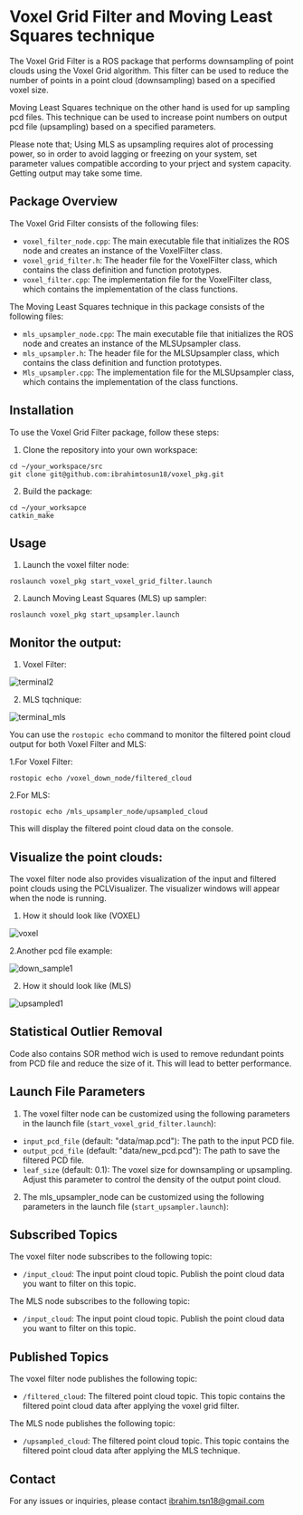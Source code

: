 # Voxel Grid Filter and Moving Least Squares technique

The Voxel Grid Filter is a ROS package that performs downsampling of point clouds using the Voxel Grid algorithm. This filter can be used to reduce the number of points in a point cloud (downsampling) based on a specified voxel size. 

Moving Least Squares technique on the other hand is used for up sampling pcd files. This technique can be used to increase point numbers on output pcd file (upsampling) based on a specified parameters. 

Please note that; Using MLS as upsampling requires alot of processing power, so in order to avoid lagging or freezing on your system, set parameter values compatible according to your prject and system capacity. Getting output may take some time.

## Package Overview

The Voxel Grid Filter consists of the following files:

- `voxel_filter_node.cpp`: The main executable file that initializes the ROS node and creates an instance of the VoxelFilter class.
- `voxel_grid_filter.h`: The header file for the VoxelFilter class, which contains the class definition and function prototypes.
- `voxel_filter.cpp`: The implementation file for the VoxelFilter class, which contains the implementation of the class functions.

The Moving Least Squares technique in this package consists of the following files:

- `mls_upsampler_node.cpp`: The main executable file that initializes the ROS node and creates an instance of the MLSUpsampler class.
- `mls_upsampler.h`: The header file for the MLSUpsampler class, which contains the class definition and function prototypes.
- `Mls_upsampler.cpp`: The implementation file for the MLSUpsampler class, which contains the implementation of the class functions.


## Installation

To use the Voxel Grid Filter package, follow these steps:

1. Clone the repository into your own workspace:
```
cd ~/your_workspace/src
git clone git@github.com:ibrahimtosun18/voxel_pkg.git
```

2. Build the package:
```
cd ~/your_worksapce
catkin_make
```
## Usage
1. Launch the voxel filter node:
```
roslaunch voxel_pkg start_voxel_grid_filter.launch
```

2. Launch Moving Least Squares (MLS) up sampler:
```
roslaunch voxel_pkg start_upsampler.launch
```



## Monitor the output:
1. Voxel Filter:

![terminal2](https://github.com/ibrahimtosun18/Voxel_Grid_Filter/assets/95874081/fae2ffcc-bb85-4158-ab02-f4f2eea5e193)


2. MLS tqchnique:

![terminal_mls](https://github.com/ibrahimtosun18/voxel_pkg/assets/95874081/9911890a-bcfb-4a8b-8272-c83447b41092)


You can use the `rostopic echo` command to monitor the filtered point cloud output for both Voxel Filter and MLS:

1.For Voxel Filter:
```
rostopic echo /voxel_down_node/filtered_cloud
```
2.For MLS:
```
rostopic echo /mls_upsampler_node/upsampled_cloud 
```
This will display the filtered point cloud data on the console.

## Visualize the point clouds:

The voxel filter node also provides visualization of the input and filtered point clouds using the PCLVisualizer. The visualizer windows will appear when the node is running.

1. How it should look like (VOXEL)

![voxel](https://github.com/ibrahimtosun18/Voxel_Grid_Filter/assets/95874081/a8f4df1b-1804-41a1-a6d5-837944c179ff)

2.Another pcd file example:

![down_sample1](https://github.com/ibrahimtosun18/voxel_pkg/assets/95874081/e8f6a8e4-a5ce-4458-a295-b1b4c672b9a7)



2. How it should look like (MLS)

![upsampled1](https://github.com/ibrahimtosun18/voxel_pkg/assets/95874081/11fcd2b6-9ecf-4e49-bdcf-0efe6425d03d)

## Statistical Outlier Removal
Code also contains SOR method wich is used to remove redundant points from PCD file and reduce the size of it.
This will lead to better performance.

## Launch File Parameters

1. The voxel filter node can be customized using the following parameters in the launch file (`start_voxel_grid_filter.launch`):

- `input_pcd_file` (default: "data/map.pcd"): The path to the input PCD file.
- `output_pcd_file` (default: "data/new_pcd.pcd"): The path to save the filtered PCD file.
- `leaf_size` (default: 0.1): The voxel size for downsampling or upsampling. Adjust this parameter to control the density of the output point cloud.

2. The mls_upsampler_node can be customized using the following parameters in the launch file (`start_upsampler.launch`):

## Subscribed Topics

The voxel filter node subscribes to the following topic:

- `/input_cloud`: The input point cloud topic. Publish the point cloud data you want to filter on this topic.

The MLS node subscribes to the following topic:

- `/input_cloud`: The input point cloud topic. Publish the point cloud data you want to filter on this topic.


## Published Topics

The voxel filter node publishes the following topic:

- `/filtered_cloud`: The filtered point cloud topic. This topic contains the filtered point cloud data after applying the voxel grid filter.

The MLS node publishes the following topic:
- `/upsampled_cloud`: The filtered point cloud topic. This topic contains the filtered point cloud data after applying the MLS technique.


## Contact

For any issues or inquiries, please contact <ibrahim.tsn18@gmail.com>
